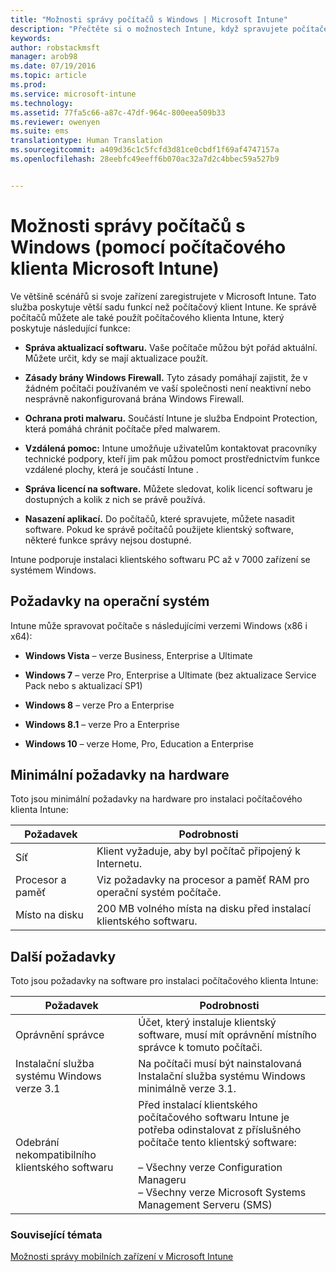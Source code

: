 ```yaml
---
title: "Možnosti správy počítačů s Windows | Microsoft Intune"
description: "Přečtěte si o možnostech Intune, když spravujete počítače se systémem Windows pomocí klientského softwaru Intune."
keywords: 
author: robstackmsft
manager: arob98
ms.date: 07/19/2016
ms.topic: article
ms.prod: 
ms.service: microsoft-intune
ms.technology: 
ms.assetid: 77fa5c66-a87c-47df-964c-800eea509b33
ms.reviewer: owenyen
ms.suite: ems
translationtype: Human Translation
ms.sourcegitcommit: a409d36c1c5fcfd3d81ce0cbdf1f69af4747157a
ms.openlocfilehash: 28eebfc49eeff6b070ac32a7d2c4bbec59a527b9


---
```


# Možnosti správy počítačů s Windows (pomocí počítačového klienta Microsoft Intune)
Ve většině scénářů si svoje zařízení zaregistrujete v Microsoft Intune. Tato služba poskytuje větší sadu funkcí než počítačový klient Intune. Ke správě počítačů můžete ale také použít počítačového klienta Intune, který poskytuje následující funkce:

-   **Správa aktualizací softwaru.** Vaše počítače můžou být pořád aktuální. Můžete určit, kdy se mají aktualizace použít.

-   **Zásady brány Windows Firewall.** Tyto zásady pomáhají zajistit, že v žádném počítači používaném ve vaší společnosti není neaktivní nebo nesprávně nakonfigurovaná brána Windows Firewall.

-   **Ochrana proti malwaru.** Součástí Intune je služba Endpoint Protection, která pomáhá chránit počítače před malwarem.

-   **Vzdálená pomoc:** Intune umožňuje uživatelům kontaktovat pracovníky technické podpory, kteří jim pak můžou pomoct prostřednictvím funkce vzdálené plochy, která je součástí Intune <!--- (requires TeamViewer software)--->.

-   **Správa licencí na software.** Můžete sledovat, kolik licencí softwaru je dostupných a kolik z nich se právě používá.
-   **Nasazení aplikací.** Do počítačů, které spravujete, můžete nasadit software. Pokud ke správě počítačů použijete klientský software, některé funkce správy nejsou dostupné.


Intune podporuje instalaci klientského softwaru PC až v 7000 zařízení se systémem Windows.

## Požadavky na operační systém
Intune může spravovat počítače s následujícími verzemi Windows (x86 i x64):


-   **Windows Vista** – verze Business, Enterprise a Ultimate

-   **Windows 7** – verze Pro, Enterprise a Ultimate (bez aktualizace Service Pack nebo s aktualizací SP1)

-   **Windows 8** – verze Pro a Enterprise

-   **Windows 8.1** – verze Pro a Enterprise

- **Windows 10** – verze Home, Pro, Education a Enterprise


## Minimální požadavky na hardware
Toto jsou minimální požadavky na hardware pro instalaci počítačového klienta Intune:

|Požadavek|Podrobnosti|
|---------------|--------------------|
|Síť|Klient vyžaduje, aby byl počítač připojený k Internetu.|
|Procesor a paměť|Viz požadavky na procesor a paměť RAM pro operační systém počítače.|
|Místo na disku|200 MB volného místa na disku před instalací klientského softwaru.|

## Další požadavky
Toto jsou požadavky na software pro instalaci počítačového klienta Intune:

|Požadavek|Podrobnosti|
|---------------|--------------------|
|Oprávnění správce|Účet, který instaluje klientský software, musí mít oprávnění místního správce k tomuto počítači.|
|Instalační služba systému Windows verze 3.1|Na počítači musí být nainstalovaná Instalační služba systému Windows minimálně verze 3.1.|
|Odebrání nekompatibilního klientského softwaru|Před instalací klientského počítačového softwaru Intune je potřeba odinstalovat z příslušného počítače tento klientský software:<br /><br />– Všechny verze Configuration Manageru<br />– Všechny verze Microsoft Systems Management Serveru (SMS)|

### Související témata
[Možnosti správy mobilních zařízení v Microsoft Intune](./mobile-device-management-capabilities-in-microsoft-intune.md)



<!--HONumber=Jul16_HO3-->


